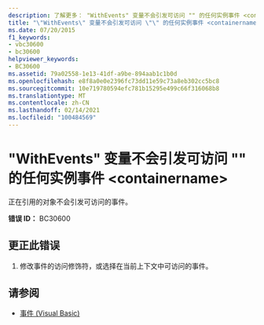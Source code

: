 ```yaml
---
description: 了解更多： "WithEvents" 变量不会引发可访问 "" 的任何实例事件 <containername>
title: "\"WithEvents\" 变量不会引发可访问 \"\" 的任何实例事件 <containername>"
ms.date: 07/20/2015
f1_keywords:
- vbc30600
- bc30600
helpviewer_keywords:
- BC30600
ms.assetid: 79a02558-1e13-41df-a9be-894aab1c1b0d
ms.openlocfilehash: e8f8a0e0e2396fc73dd11e59c73a8eb302cc5bc8
ms.sourcegitcommit: 10e719780594efc781b15295e499c66f316068b8
ms.translationtype: MT
ms.contentlocale: zh-CN
ms.lasthandoff: 02/14/2021
ms.locfileid: "100484569"
---
```

# <a name="withevents-variable-does-not-raise-any-instance-events-that-are-accessible-to-containername"></a>"WithEvents" 变量不会引发可访问 "" 的任何实例事件 \<containername>

正在引用的对象不会引发可访问的事件。  
  
 **错误 ID：** BC30600  
  
## <a name="to-correct-this-error"></a>更正此错误  
  
1. 修改事件的访问修饰符，或选择在当前上下文中可访问的事件。  
  
## <a name="see-also"></a>请参阅

- [事件 (Visual Basic)](../programming-guide/language-features/events/index.md)
